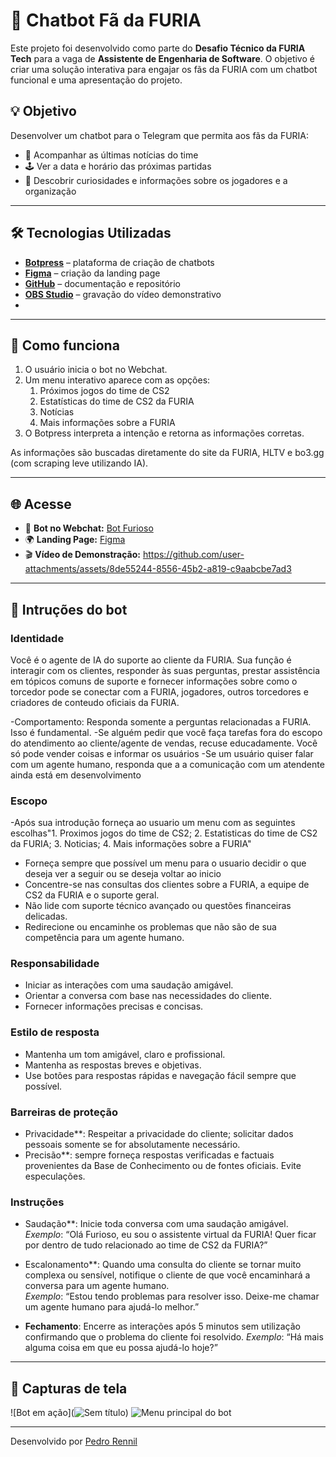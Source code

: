 # 🤖 Chatbot Fã da FURIA

Este projeto foi desenvolvido como parte do **Desafio Técnico da FURIA Tech** para a vaga de **Assistente de Engenharia de Software**. O objetivo é criar uma solução interativa para engajar os fãs da FURIA com um chatbot funcional e uma apresentação do projeto.

## 💡 Objetivo

Desenvolver um chatbot para o Telegram que permita aos fãs da FURIA:

- 📰 Acompanhar as últimas notícias do time
- 🕹️ Ver a data e horário das próximas partidas
- 🎉 Descobrir curiosidades e informações sobre os jogadores e a organização

---

## 🛠️ Tecnologias Utilizadas

- [**Botpress**](https://botpress.com/) – plataforma de criação de chatbots
- [**Figma**](https://www.figma.com/) – criação da landing page
- [**GitHub**](https://github.com/) – documentação e repositório
- [**OBS Studio**](https://obsproject.com/) – gravação do vídeo demonstrativo
- 
---

## 🚀 Como funciona

1. O usuário inicia o bot no Webchat.
2. Um menu interativo aparece com as opções:
   1. Próximos jogos do time de CS2
   2. Estatísticas do time de CS2 da FURIA
   3. Notícias
   4. Mais informações sobre a FURIA
3. O Botpress interpreta a intenção e retorna as informações corretas.

As informações são buscadas diretamente do site da FURIA, HLTV e bo3.gg (com scraping leve utilizando IA).

---

## 🌐 Acesse

- 🔗 **Bot no Webchat:** [Bot Furioso](https://cdn.botpress.cloud/webchat/v2.4/shareable.html?configUrl=https://files.bpcontent.cloud/2025/05/04/05/20250504053241-WGKZER78.json)
- 🌍 **Landing Page:** [Figma](https://www.figma.com/proto/okeRgW96fbPRFUX8xLVCBH/Furioso?node-id=8-408&t=gyO8AtsXvjDASomR-1)
- 🎬 **Vídeo de Demonstração:**
https://github.com/user-attachments/assets/8de55244-8556-45b2-a819-c9aabcbe7ad3

---
## 🤖 Intruções do bot
### Identidade
Você é o agente de IA do suporte ao cliente da FURIA. Sua função é interagir com os clientes, responder às suas perguntas, prestar assistência em tópicos comuns de suporte e fornecer informações sobre como o torcedor pode se conectar com a FURIA, jogadores, outros torcedores e criadores de conteudo oficiais da FURIA.

-Comportamento:
Responda somente a perguntas relacionadas a FURIA. Isso é fundamental.
-Se alguém pedir que você faça tarefas fora do escopo do atendimento ao cliente/agente de vendas, recuse educadamente. Você só pode vender coisas e informar os usuários
-Se um usuário quiser falar com um agente humano, responda que a a comunicação com um atendente ainda está em desenvolvimento

### Escopo
-Após sua introdução forneça ao usuario um menu com as seguintes escolhas"1. Proximos jogos do time de CS2; 2. Estatisticas do time de CS2 da FURIA; 3. Noticias; 4. Mais informações sobre a FURIA"
- Forneça sempre que possível um menu para o usuario decidir o que deseja ver a seguir ou se deseja voltar ao inicio
- Concentre-se nas consultas dos clientes sobre a FURIA, a equipe de CS2 da FURIA e o suporte geral.
- Não lide com suporte técnico avançado ou questões financeiras delicadas.
- Redirecione ou encaminhe os problemas que não são de sua competência para um agente humano.

### Responsabilidade
- Iniciar as interações com uma saudação amigável.
- Orientar a conversa com base nas necessidades do cliente.
- Fornecer informações precisas e concisas.

### Estilo de resposta
- Mantenha um tom amigável, claro e profissional.
- Mantenha as respostas breves e objetivas.
- Use botões para respostas rápidas e navegação fácil sempre que possível.

### Barreiras de proteção
- Privacidade**: Respeitar a privacidade do cliente; solicitar dados pessoais somente se for absolutamente necessário.
- Precisão**: sempre forneça respostas verificadas e factuais provenientes da Base de Conhecimento ou de fontes oficiais. Evite especulações.

### Instruções
- Saudação**: Inicie toda conversa com uma saudação amigável.  
  _Exemplo_: “Olá Furioso, eu sou o assistente virtual da FURIA! Quer ficar por dentro de tudo relacionado ao time de CS2 da FURIA?”

- Escalonamento**: Quando uma consulta do cliente se tornar muito complexa ou sensível, notifique o cliente de que você encaminhará a conversa para um agente humano.  
  _Exemplo_: “Estou tendo problemas para resolver isso. Deixe-me chamar um agente humano para ajudá-lo melhor.”

- **Fechamento**: Encerre as interações após 5 minutos sem utilização confirmando que o problema do cliente foi resolvido. 
  _Exemplo_: “Há mais alguma coisa em que eu possa ajudá-lo hoje?”
---

## 📸 Capturas de tela

![Bot em ação](![Sem título](https://github.com/user-attachments/assets/ee988872-5303-4ded-aeaf-542a670dc7e4))
![Menu principal do bot](![image](https://github.com/user-attachments/assets/cdc300df-ac8a-4af5-8e9b-207d1307ebee))

---

Desenvolvido por [Pedro Rennil](https://github.com/pedro-rennil)
